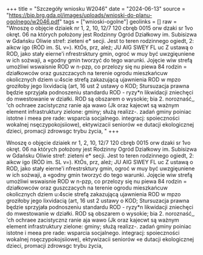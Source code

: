 +++
title = "Szczegóły wniosku W2046"
date = "2024-06-13"
source = "https://bip.brg.gda.pl/images/uploads/wnioski-do-planu-ogolnego/w2046.pdf"
tags = ["wnioski-ogolne"]
geolinks = []
raw = "Wnoszę o objęcie dziaiek nr 1, 2, 10, 12/7 120 cbręb 0015 orw dzaki sr 1vo okręt. 06 na których położony jest Rodzinny Ogród Działkowy im. Subisizwa w Gdańsku Oliwie stref: zieteni  e* secji. Jest to teren rodzinnego ogiedt, 2: aikcw igo (RÓD im. SL v=). KtÓs, prz, ależ; JU AIG SWEY FL uc Z ustawą o ROD, jako stały eierne'i nfrestrsktury gmin, ogroć w muy być uwzgięuniene w ich sożwaji, a «godny gmin tworzyć do tego warunki. Jojęcie wiw strefą umożliwi wswaisnie ROD w n-pzp, co przelozy się nu piewa 84 rodzin = działkowców oraz guszczacych na terenie ogrodu mieszkańcuw okolicznych dziem  u:4scie strefą zakazującą ujawnienia ROD w mpzo groziłoby jego lixvidacią (art, 16 ust 2 ustawy o KOD; Stursuzacja prawna będzie sprzyjała podnoszeniu standardu ROD - ryzy*n likwidacji zniechęci do mwestowanie w działki. ROD są obszarem o wysokie; bia 2. noroznaść,, 'ch ochraee zacistycznz ranie aja wawo (Jk oraz kajecwt są ważnym element infrastruktury zielone: gminy; służą realizz-. zadań gminy poiniac istotne i meea pre rade: wsparcia socjalnego. integracj: spoieczności wokalnej  nsęczypokojsiiowe), ektywizacii seniorów «e dutacji ekologicznej dzieci, promacji zdrowsgc trybu życia, "
+++

Wnoszę o objęcie dziaiek nr 1, 2, 10, 12/7 120 cbręb 0015 orw dzaki sr 1vo okręt. 06 na
których położony jest Rodzinny Ogród Działkowy im. Subisizwa w Gdańsku Oliwie stref: zieteni  e* secji.
Jest to teren rodzinnego ogiedt, 2: aikcw igo (RÓD im. SL v=). KtÓs, prz, ależ; JU AIG SWEY FL uc Z
ustawą o ROD, jako stały eierne'i nfrestrsktury gmin, ogroć w muy być uwzgięuniene w ich sożwaji, a «godny
gmin tworzyć do tego warunki. Jojęcie wiw strefą umożliwi wswaisnie ROD w n-pzp, co przelozy się nu piewa
84 rodzin = działkowców oraz guszczacych na terenie ogrodu mieszkańcuw okolicznych dziem  u:4scie
strefą zakazującą ujawnienia ROD w mpzo groziłoby jego lixvidacią (art, 16 ust 2 ustawy o KOD; Stursuzacja
prawna będzie sprzyjała podnoszeniu standardu ROD - ryzy*n likwidacji zniechęci do mwestowanie w działki.
ROD są obszarem o wysokie; bia 2. noroznaść,, 'ch ochraee zacistycznz ranie aja wawo (Jk oraz kajecwt są
ważnym element infrastruktury zielone: gminy; służą realizz-. zadań gminy poiniac istotne i meea pre rade:
wsparcia socjalnego. integracj: spoieczności wokalnej  nsęczypokojsiiowe), ektywizacii seniorów «e dutacji
ekologicznej dzieci, promacji zdrowsgc trybu życia,



